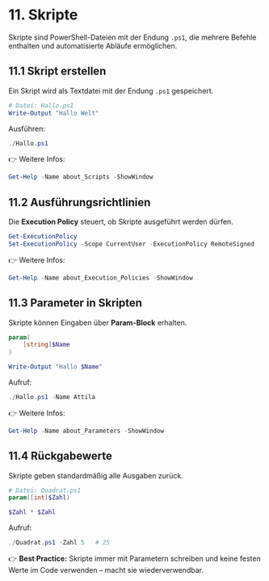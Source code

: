 # 11. Skripte

Skripte sind PowerShell-Dateien mit der Endung `.ps1`, die mehrere Befehle enthalten und automatisierte Abläufe ermöglichen.

## 11.1 Skript erstellen

Ein Skript wird als Textdatei mit der Endung `.ps1` gespeichert.

```powershell
# Datei: Hallo.ps1
Write-Output "Hallo Welt"
```

Ausführen:

```powershell
./Hallo.ps1
```

👉 Weitere Infos:  

```powershell
Get-Help -Name about_Scripts -ShowWindow
```

## 11.2 Ausführungsrichtlinien

Die **Execution Policy** steuert, ob Skripte ausgeführt werden dürfen.

```powershell
Get-ExecutionPolicy
Set-ExecutionPolicy -Scope CurrentUser -ExecutionPolicy RemoteSigned
```

👉 Weitere Infos:  

```powershell
Get-Help -Name about_Execution_Policies -ShowWindow
```

## 11.3 Parameter in Skripten

Skripte können Eingaben über **Param-Block** erhalten.

```powershell
param(
    [string]$Name
)

Write-Output "Hallo $Name"
```

Aufruf:

```powershell
./Hallo.ps1 -Name Attila
```

👉 Weitere Infos:  

```powershell
Get-Help -Name about_Parameters -ShowWindow
```

## 11.4 Rückgabewerte

Skripte geben standardmäßig alle Ausgaben zurück.

```powershell
# Datei: Quadrat.ps1
param([int]$Zahl)

$Zahl * $Zahl
```

Aufruf:

```powershell
./Quadrat.ps1 -Zahl 5   # 25
```

👉 **Best Practice:** Skripte immer mit Parametern schreiben und keine festen Werte im Code verwenden – macht sie wiederverwendbar.
